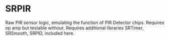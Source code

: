 # SRPIR
Raw PIR sensor logic, emulating the function of PIR Detector chips. Requires op amp but testable without. Requires additional libraries SRTimer, SRSmooth, SRPID, included here.


